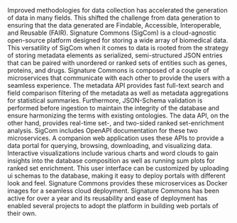 Improved methodologies for data collection has accelerated the generation of data in many fields. This shifted the challenge from data generation to ensuring that the data generated are Findable, Accessible, Interoperable, and Reusable (FAIR). Signature Commons (SigCom) is a cloud-agnostic open-source platform designed for storing a wide array of biomedical data. This versatility of SigCom when it comes to data is rooted from the strategy of storing metadata elements as serialized, semi-structured JSON entries that can be paired with unordered or ranked sets of entities such as genes, proteins, and drugs. Signature Commons is composed of a couple of microservices that communicate with each other to provide the users with a seamless experience. The metadata API provides fast full-text search and field comparison filtering of the metadata as well as metadata aggregations for statistical summaries. Furthermore, JSON-Schema validation is performed before ingestion to maintain the integrity of the database and ensure harmonizing the terms with existing ontologies. The data API, on the other hand, provides real-time set-, and two-sided ranked set-enrichment analysis. SigCom includes OpenAPI documentation for these two microservices. A companion web application uses these APIs to provide a data portal for querying, browsing, downloading, and visualizing data. Interactive visualizations include various charts and word clouds to gain insights into the database composition as well as running sum plots for ranked set enrichment. This user interface can be customized by uploading ui schemas to the database, making it easy to deploy portals with different look and feel. Signature Commons provides these microservices as Docker images for a seamless cloud deployment. Signature Commons has been active for over a year and its reusability and ease of deployment has enabled several projects to adopt the platform in building web portals of their own.